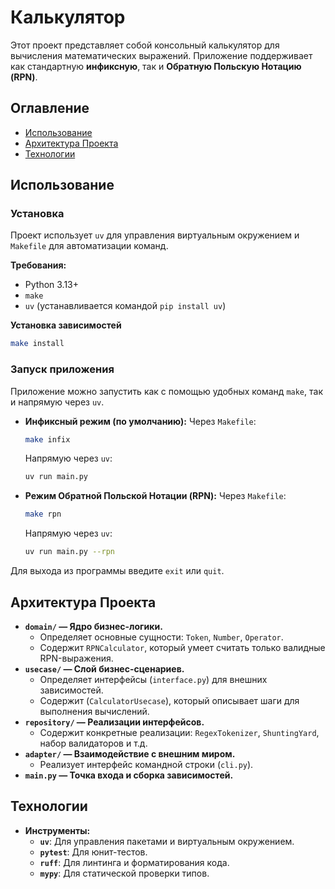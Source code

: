 # Калькулятор

Этот проект представляет собой консольный калькулятор для вычисления математических выражений. Приложение поддерживает как стандартную **инфиксную**, так и **Обратную Польскую Нотацию (RPN)**.

## Оглавление
- [Использование](#использование)
- [Архитектура Проекта](#архитектура-проекта)
- [Технологии](#технологии)

## Использование

### Установка
Проект использует `uv` для управления виртуальным окружением и `Makefile` для автоматизации команд.

**Требования:**
*   Python 3.13+
*   `make`
*   `uv` (устанавливается командой `pip install uv`)

**Установка зависимостей**
```bash
make install
```

### Запуск приложения

Приложение можно запустить как с помощью удобных команд `make`, так и напрямую через `uv`.

*   **Инфиксный режим (по умолчанию):**
	Через `Makefile`:
    ```bash
    make infix
    ```
    Напрямую через `uv`:
    ```bash
    uv run main.py
    ```

*   **Режим Обратной Польской Нотации (RPN):**
    Через `Makefile`:
    ```bash
    make rpn
    ```
    Напрямую через `uv`:
    ```bash
    uv run main.py --rpn
    ```

Для выхода из программы введите `exit` или `quit`.

## Архитектура Проекта
*   **`domain/` — Ядро бизнес-логики.**
    *   Определяет основные сущности: `Token`, `Number`, `Operator`.
    *   Содержит `RPNCalculator`, который умеет считать только валидные RPN-выражения.
*   **`usecase/` — Слой бизнес-сценариев.**
    *   Определяет интерфейсы (`interface.py`) для внешних зависимостей.
    *   Содержит (`CalculatorUsecase`), который описывает шаги для выполнения вычислений.
*   **`repository/` — Реализации интерфейсов.**
    *   Содержит конкретные реализации: `RegexTokenizer`, `ShuntingYard`, набор валидаторов и т.д.
*   **`adapter/` — Взаимодействие с внешним миром.**
    *   Реализует интерфейс командной строки (`cli.py`). 
*   **`main.py` — Точка входа и сборка зависимостей.**

## Технологии 
*   **Инструменты:**
    *   **`uv`**: Для управления пакетами и виртуальным окружением.
    *   **`pytest`**: Для юнит-тестов. 
    *   **`ruff`**: Для линтинга и форматирования кода.
    *   **`mypy`**: Для статической проверки типов.
